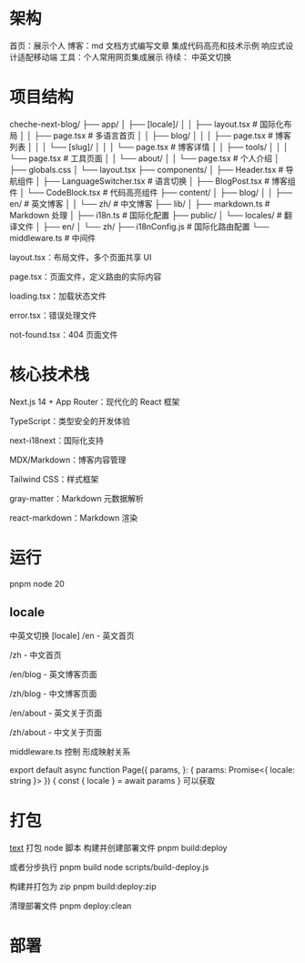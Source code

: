 # 架构

首页：展示个人
博客：md 文档方式编写文章 集成代码高亮和技术示例 响应式设计适配移动端
工具：个人常用网页集成展示
待续：
中英文切换

# 项目结构

cheche-next-blog/
├── app/
│ ├── [locale]/
│ │ ├── layout.tsx # 国际化布局
│ │ ├── page.tsx # 多语言首页
│ │ ├── blog/
│ │ │ ├── page.tsx # 博客列表
│ │ │ └── [slug]/
│ │ │ └── page.tsx # 博客详情
│ │ ├── tools/
│ │ │ └── page.tsx # 工具页面
│ │ └── about/
│ │ └── page.tsx # 个人介绍
│ ├── globals.css
│ └── layout.tsx
├── components/
│ ├── Header.tsx # 导航组件
│ ├── LanguageSwitcher.tsx # 语言切换
│ ├── BlogPost.tsx # 博客组件
│ └── CodeBlock.tsx # 代码高亮组件
├── content/
│ ├── blog/
│ │ ├── en/ # 英文博客
│ │ └── zh/ # 中文博客
├── lib/
│ ├── markdown.ts # Markdown 处理
│ ├── i18n.ts # 国际化配置
├── public/
│ └── locales/ # 翻译文件
│ ├── en/
│ └── zh/
├── i18nConfig.js # 国际化路由配置
└── middleware.ts # 中间件

layout.tsx：布局文件，多个页面共享 UI

page.tsx：页面文件，定义路由的实际内容

loading.tsx：加载状态文件

error.tsx：错误处理文件

not-found.tsx：404 页面文件

# 核心技术栈

Next.js 14 + App Router：现代化的 React 框架

TypeScript：类型安全的开发体验

next-i18next：国际化支持

MDX/Markdown：博客内容管理

Tailwind CSS：样式框架

gray-matter：Markdown 元数据解析

react-markdown：Markdown 渲染

# 运行

pnpm
node 20

## locale

中英文切换
[locale]
/en - 英文首页

/zh - 中文首页

/en/blog - 英文博客页面

/zh/blog - 中文博客页面

/en/about - 英文关于页面

/zh/about - 中文关于页面

middleware.ts 控制 形成映射关系

export default async function Page({
params,
}: {
params: Promise<{ locale: string }>
}) {
const { locale } = await params
} 可以获取

# 打包

[text](scripts/build-deploy.js) 打包 node 脚本
构建并创建部署文件
pnpm build:deploy

或者分步执行
pnpm build
node scripts/build-deploy.js

构建并打包为 zip
pnpm build:deploy:zip

清理部署文件
pnpm deploy:clean

# 部署
